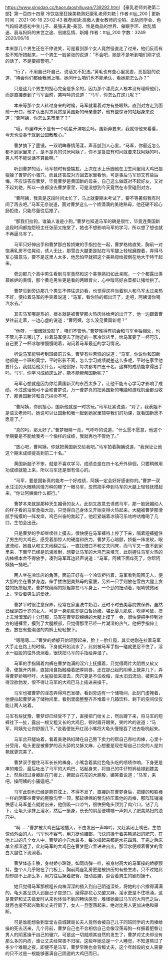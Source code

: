 https://www.sinodan.cc/haorulaoshiliuyan/739292.html
【豪乳老师刘艳第二部】第一百四十四章 冷饮店里狂操美艳熟妇豪乳老师刘艳 | 作者:tttjjj_200 | 更新时间：2021-06-16 23:02:43
推荐阅读:高傲人妻女教师的沦陷、出轨同学会、色气妈妈诱惑初中生儿子、最强夫妻-美羽、性是商品的世界、催眠手环、欲乱情迷、我与妈妈的末世之途、翁媳乱情、新婚
作者：tttjjj_200
字数：3249
2020/06/16

本来那几个男生还在不停说笑，可是看到那个女人竟然径直走了过来，他们反而有些不知所措起来，一个男生一脸紧张的说道：“不会吧，她是不是听到咱们刚才说的话了，不是要报警吧。”

　　“行了，不用自己吓自己，说话又不犯法。”黄毛也有些心里发虚，恶狠狠的说道，“待会你们都给我闭上嘴，她问什么咱们也不能承认，看她能怎么办？”

　　只是这几个男生的担心完全是多余的，因为那个漂亮女人根本没有理睬他们，而是直接走到了马军面前，笑吟吟的说道：“马军，你怎么在这儿呢？”

　　本来等那个女人转过身来的时候，马军就看着对方有些眼熟，直到对方走到面前一开口，他才认出对方竟然是黄国新的母亲曹梦，他有些惊讶的站起身来说道：“曹阿姨，你怎么来市里了？”

　　“哦，市里昨天不是有一个明星开演唱会吗，国新非要来，我就带他来看看，今天也没事干就到公园散散心。”

　　曹梦摘下了墨镜，一双明眸春情荡漾，声音腻到人心里，“马军，你最近怎么都不到家里来了，是不是真的讨厌阿姨了，你不是答应有时间就要来找阿姨的吗，男人可不能说话不算数啊。”

　　听到曹梦的话，马军顿时有些尴尬，上次在水上乐园他在卫生间里用大鸡巴狠狠操了曹梦的小骚穴，而且还答应对方回去家里看他，可是事后马军却又有些后悔，不应该答应曹梦，毕竟曹梦是黄国新的母亲，自己这么做既对不起好友，又对不起刘艳，所以一直都没去曹梦家里，可是没想到今天竟然在市里碰到对方。

　　“曹阿姨，我真是这段时间太忙了，马上就要期末考试了，要不等暑假我有时间了再去吧。”马军无奈说道，面对曹梦这么一个娇滴滴的美艳熟母，他还硬不起心肠拒绝，只能尽量往后推了。

　　“那我们拉钩，谁骗人谁是小狗。”曹梦也知道马军的确是很忙，毕竟连黄国新这段时间都抱怨班主任张丽又拖堂了，她也不想影响马军的学习，所以想了想也就不再逼马军了。

　　马军只好伸出手和曹梦那白皙娇嫩的手指拉在一起，曹梦格格直笑，胸前一对饱满乳房不住晃动，诱人无比，那雪白大腿更是贴在马军腿上轻轻磨蹭着，弄得马军心猿意马，要不是这里人太多，他恐怕早就把这个美熟母给按倒在地大干特干起来。

　　旁边那几个高中男生看到马军竟然和这个美艳熟妇如此亲昵，一个个都露出羡慕嫉妒的表情，那个黄毛男生更是看的两眼冒火，心中暗骂好白菜都让猪给拱了。

　　曹梦见到旁边那几个男生不停往这边看，也觉得这样当着别人和马军太过亲热不好，便拉着马军的手笑着说道：“马军，看你热的都出汗了，走吧，阿姨请你喝汽水去。”

　　其实马军哪是热的，根本就是被曹梦那火热肉体给烤的出汗了，他一边跟着曹梦往前走着，一边心虚的说道：“曹阿姨，怎么没见黄国新呢？”

　　“他呀，一溜烟就没影了，咱们不管他。”曹梦难得有机会和马军单独相处，也不管儿子去哪儿了，拉着马军便去了附近的一家冷饮店里，给马军要了一杯可乐，自己要了一杯冰咖啡慢慢喝着，询问着马军最近的学习情况。

　　听说马军能够考到班级前五名，曹梦有些苦恼的说道：“马军，你说你和国新他都是一个班的同学，平时形影不离，怎么学习成绩就差这么多呢，平时在家里他要什么，我就给他买什么，可他倒好，每次都考四五十名，这样的成绩能拿得出手吗，马军，你学习成绩这么好，能不能帮帮国新呢？”

　　马军心想就是因为你给黄国新买的东西太多了，让他不能专心学习才影响了成绩，不过这话他可不会和曹梦说，万一曹梦真的把黄国新的电脑和游戏机全都没收了，那黄国新非和自己拼命不可。

　　“曹阿姨，你别担心，国新他就是一时贪玩。”马军赶紧说道，“对了，我表姐不是语文老师吗，她说可以让国新和我一起到她家里辅导我们的功课，就看国新愿不愿意了。”

　　“真的吗，那太好了。”曹梦眼睛一亮，气呼呼的说道，“什么愿不愿意，他这个学期要是不能给我考一个像样的成绩，我就再也不管他了。”

　　“放心吧，曹阿姨，你就把黄国新交给我吧。”马军拍着胸脯说道，“我保证让他这个期末成绩提高到前二十名。”

　　黄国新脑子不笨，就是不喜欢学习，成绩总是在四十名开外徘徊，只要稍微用功成绩就能上来，所以马军还是很有信心的。

　　“马军，要是国新真的能考一个好成绩，阿姨一定会好好感谢你的。”曹梦一双水汪汪的大眼睛风情万种的瞟了一眼马军，忽然把手伸到马军的大腿上轻轻抚摸起来，“你让阿姨做什么都行。”

　　曹梦本来就是那种天生媚骨的女人，此刻又故意去诱惑马军，那一脸妩媚动人的样子看的马军食指大动，只觉得自己身体又开始变得火热起来，大腿被曹梦那滑腻手指摸的一阵发痒，鸡巴兴奋的勃起了，他赶紧端着冰镇可乐咕咚咕噜喝了几口，生怕会出丑。

　　只是曹梦的手却继续往上摸去，很快便在马军裤裆上停了下来，隔着短裤握住了男生的大鸡巴，感受着那惊人的硬度和热力，曹梦芳心暗颤，娇躯一阵发软，眼波流动，她自从和丈夫闹翻之后，一直找借口不和丈夫同床，而马军又一直不到家里来，下面早已经是饥渴难耐，想要让马军的大鸡巴来填充，此刻握住马军火热的肉棒根本舍不得放手，凑到马军耳边轻声说道：“马军，阿姨下面痒死了，你帮阿姨捅一捅吧。”

　　两人坐在冷饮店的角落，面前正好有一个冷饮柜挡着，马军看到周围无人，便大胆的坐在曹梦身边，伸手搂住肥美熟母的蛮腰，另外一只手则放在雪白大腿上贪婪的抚摸起来，曹梦软绵绵的娇躯靠在马军身上，一个劲的扭动着，眼睛微微闭上，享受着男生的爱抚。

　　曹梦平时很注意保养，经常在家里洗牛奶浴，还时不时去美容院做保养，虽然已经是四十岁的女人，可是一身肌肤却是白皙娇嫩，堪比婴儿肌肤，吹弹可破，摸上去滑溜溜的十分舒服，马军在曹梦软绵绵的大腿上摸了一会，很快便把手伸到对方的短裤里，摸到了大腿根部，只觉得那里已经一片潮湿的热气，他把手指伸上去，放在有些潮湿的内裤上轻轻按下。

　　“嗯嗯嗯……”曹梦的娇躯开始轻颤起来，脸上一脸红霞，其实她刚在拉着马军大手走在路上的时候，下身就开始流水了，此刻被马军手指一碰就更忍不住了，淫水一股股的往外流淌着，很快把马军的手指给弄湿了。

　　马军的手指隔着内裤在曹梦饱满的淫穴上抚摸着，只觉得两片大阴唇又软又滑，便拨开内裤，直接用食指触碰着肥厚阴唇，还在那凸起的阴蒂上拨弄几下，弄得曹梦娇喘吁吁，大屁股扭来扭去，肉穴更是不住收缩，淫水汩汩流动，被男生弄得淫欲勃发，恨不得让马军的大鸡巴马上插进来操干。

　　马军也被曹梦的淫态弄得鸡巴发硬，看到旁边有一个储物间，此刻门虚掩着，他便拉起曹梦进了储物间里，看到里面整整齐齐堆着十几箱饮料，剩下的空间仅仅能让两人站着。

马军有些犹豫，曹梦却已经受不了了，直接把门给关上，然后蹲下来，将马军的短裤往下一扯，露出一根又粗又长的大鸡巴，顿时眉开眼笑，笑吟吟的说道：“马军，阿姨先让你舒服几下。”说着便张开红润小嘴将大龟头慢慢吞了进去吸吮起来。

　　马军岔开腿站着，看着美艳熟妇蹲在自己胯下卖力的帮自己吞吐肉棒，心里十分受用，龟头更是被曹梦的舌头舔的又酥又麻，心想要是现在帮自己口交的人是刘艳就更完美了。

　　曹梦双手握住马军长长的棒身，小嘴含着紫红色龟头吃的啧啧作响，下身更是痒的难受，最后吐出了马军的大鸡巴，站起身来，将自己的牛仔短裤给褪到膝盖上，然后扭过身躯趴在门板上，撅起白花花的大屁股，媚笑着说道：“马军，来吧，操阿姨的小骚逼吧。”

　　马军此刻也已经是箭在弦上，不得不发了，直接趴在曹梦身后，把硬的和铁棒一样的阴茎往曹梦的屁股沟里一顶，那软绵绵的臀沟挤压着他的肉棒，那阵阵销魂快感让马军差点就射出来，他倒吸一口凉气，很快把龟头顶到了肉穴口，钻了几下，让龟头涂抹上淫水，然后一挺身，长长的阴茎便噗嗤一声刺入了肥美熟妇的浪穴中。

　　“啊……”曹梦被大鸡巴猛地插入，不由发出一声呻吟，又赶紧闭上嘴巴，生怕惊动外面的人，马军也不客气，用力挺动腰部，飞快的操干着美艳熟妇的肥穴，在他上过的几个女人中，曹梦的小穴水最多，每次操起来都是水花四溅，干完之后床单全都湿透了，此刻马军的大鸡巴在曹梦肥穴里进进出出，那淫水便顺着曹梦的雪白大腿往下流淌着。

　　曹梦体态丰腴，身材娇小玲珑，如同肉弹一样，被身材高大的马军操的娇躯颤抖，整个人几乎贴在了门板上，胸前两座乳房更是被挤压的有些生疼，只不过她此刻却顾不上那么多，用力往后撅着肥臀，扭动蛮腰，迎合着男生的剧烈操干。

　　她只觉得马军那根粗长肉棒深深的插入到自己阴道深处，将她的小穴撑得满满的，龟头甚至顶入到自己子宫颈口，磨得那花心又酸又麻，淫水更是不住喷涌，这是曹梦和丈夫做爱时从来也体验不到的畅快感觉，难怪她尝过马军的大鸡巴之后，就再也提不起兴致和丈夫行房了，女人一旦堕落起来，绝对比男人更加决绝和果断。

　　可是谁能想象到堂堂古县城建局长夫人竟然会被自己儿子同班同学的大肉棒给操的死去活来，几个月前，曹梦自己也不会相信自己会像淫荡母狗一样撅着肥臀让男人的阴茎操干自己的骚穴，可是这一切就顺其自然的发生了，曹梦对丈夫却没有那么多的内疚，谁让丈夫经常夜不归宿，这些年她总是一个人睡觉，不知道熬过了多少个难眠之夜，即便不是马军，曹梦早晚也会背叛丈夫，这个年龄段的女人需要的只不过是一根能够塞满自己阴道的大鸡巴而已。